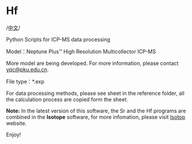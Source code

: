 Hf
===
/[中文](README_Zh.md)/

Python Scripts for ICP-MS data processing

Model：Neptune Plus™ High Resolution Multicollector ICP-MS

More model are being developed. For more information, please contact [yqc@pku.edu.cn](yqc@pku.edu.cn).

File type：*.exp

For data processing methods, please see sheet in the reference folder, all the calculation process are copied form the sheet.

__Note:__ In the latest version of this software, the Sr and the Hf programs are combined in the __Isotope__ software, for more infomation, please visit [Isotop]() website.

Enjoy!
